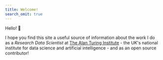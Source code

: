 ```yaml
---
title: Welcome!
search_omit: true
---
```


Hello! :wave:

I hope you find this site a useful source of information about the work I do as a _Research Data Scientist_ at [The Alan Turing Institute](https://www.turing.ac.uk/) - the UK's national institute for data science and artificial intelligence - and as an open source contributor!
